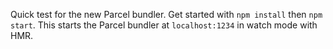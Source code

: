 Quick test for the new Parcel bundler. Get started with `npm install` then `npm start`. This starts the Parcel bundler at `localhost:1234` in watch mode with HMR.
